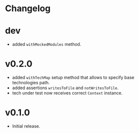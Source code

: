 # Changelog

# dev

* added `withMockedModules` method.

# v0.2.0

* added `withTechMap` setup method that allows to specify base technologies path.
* added assertions `writesToFile` and `notWritesToFile`.
* tech under test now receives correct `Context` instance.

# v0.1.0

* Initial release.
